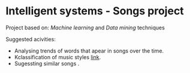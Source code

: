 Intelligent systems - Songs project
===================================

Project based on: *Machine learning* and *Data mining* techniques

Suggested acivities:
* Analysing trends of words that apear in songs over the time.
* Kclassification of music styles [link](http://en.wikipedia.org/wiki/List_of_music_styles).
* Sugessting similar songs .

